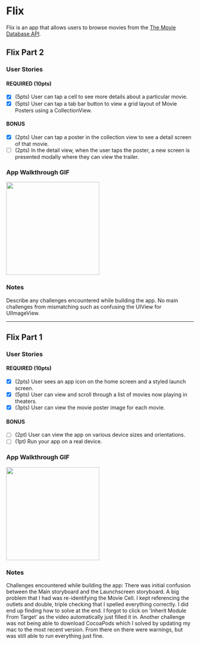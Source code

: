 # Flix

Flix is an app that allows users to browse movies from the [The Movie Database API](http://docs.themoviedb.apiary.io/#).

## Flix Part 2

### User Stories

#### REQUIRED (10pts)
- [X] (5pts) User can tap a cell to see more details about a particular movie.
- [X] (5pts) User can tap a tab bar button to view a grid layout of Movie Posters using a CollectionView.

#### BONUS
- [X] (2pts) User can tap a poster in the collection view to see a detail screen of that movie.
- [ ] (2pts) In the detail view, when the user taps the poster, a new screen is presented modally where they can view the trailer.

### App Walkthrough GIF
<img src="http://g.recordit.co/gwADwBiYrC.gif" width=250><br>

### Notes
Describe any challenges encountered while building the app.
No main challenges from mismatching such as confusing the UIView for UIImageView.

---

## Flix Part 1

### User Stories

#### REQUIRED (10pts)
- [X] (2pts) User sees an app icon on the home screen and a styled launch screen.
- [X] (5pts) User can view and scroll through a list of movies now playing in theaters.
- [X] (3pts) User can view the movie poster image for each movie.

#### BONUS
- [ ] (2pt) User can view the app on various device sizes and orientations.
- [ ] (1pt) Run your app on a real device.

### App Walkthrough GIF

<img src="http://g.recordit.co/XcBvvfvveh.gif" width=250><br>

### Notes
Challenges encountered while building the app:
There was initial confusion between the Main storyboard and the Launchscreen storyboard.
A big problem that I had was re-identifying the Movie Cell. I kept referencing the outlets and double, triple checking that I spelled everything correctly.
I did end up finding how to solve at the end. I forgot to click on 'Inherit Module From Target' as the video automatically just filled it in.
Another challenge was not being able to download CocoaPods which I solved by updating my mac to the most recent version.
From there on there were warnings, but was still able to run everything just fine.
